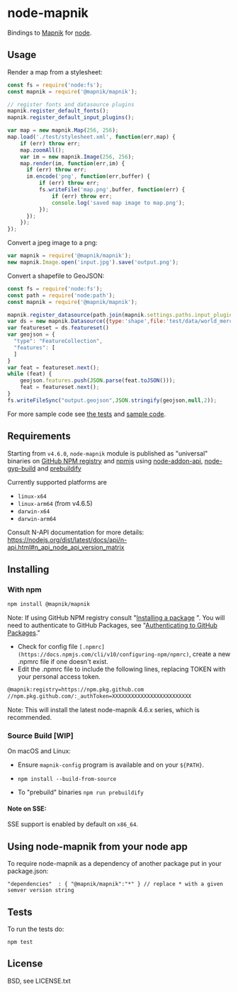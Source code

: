 # node-mapnik

Bindings to [Mapnik](http://mapnik.org) for [node](http://nodejs.org).

## Usage

Render a map from a stylesheet:

```js
const fs = require('node:fs');
const mapnik = require('@mapnik/mapnik');

// register fonts and datasource plugins
mapnik.register_default_fonts();
mapnik.register_default_input_plugins();

var map = new mapnik.Map(256, 256);
map.load('./test/stylesheet.xml', function(err,map) {
    if (err) throw err;
    map.zoomAll();
    var im = new mapnik.Image(256, 256);
    map.render(im, function(err,im) {
      if (err) throw err;
      im.encode('png', function(err,buffer) {
          if (err) throw err;
          fs.writeFile('map.png',buffer, function(err) {
              if (err) throw err;
              console.log('saved map image to map.png');
          });
      });
    });
});
```

Convert a jpeg image to a png:

```js
var mapnik = require('@mapnik/mapnik');
new mapnik.Image.open('input.jpg').save('output.png');
```

Convert a shapefile to GeoJSON:

```js
const fs = require('node:fs');
const path = require('node:path');
const mapnik = require('@mapnik/mapnik');

mapnik.register_datasource(path.join(mapnik.settings.paths.input_plugins,'shape.input'));
var ds = new mapnik.Datasource({type:'shape',file:'test/data/world_merc.shp'});
var featureset = ds.featureset()
var geojson = {
  "type": "FeatureCollection",
  "features": [
  ]
}
var feat = featureset.next();
while (feat) {
    geojson.features.push(JSON.parse(feat.toJSON()));
    feat = featureset.next();
}
fs.writeFileSync("output.geojson",JSON.stringify(geojson,null,2));
```

For more sample code see [the tests](./test) and [sample code](https://github.com/mapnik/node-mapnik-sample-code).

## Requirements

Starting from `v4.6.0`, `node-mapnik` module is published as "universal" binaries on [GitHub NPM registry](https://docs.github.com/en/packages/working-with-a-github-packages-registry/working-with-the-npm-registry) and [npmjs](https://www.npmjs.com) using [node-addon-api](https://github.com/nodejs/node-addon-api),
[node-gyp-build](https://github.com/prebuild/node-gyp-build) and [prebuildify](https://github.com/prebuild/prebuildify)

Currently supported platforms are

* `linux-x64`
* `linux-arm64` (from v4.6.5)
* `darwin-x64`
* `darwin-arm64`


Consult N-API documentation for more details: https://nodejs.org/dist/latest/docs/api/n-api.html#n_api_node_api_version_matrix


## Installing

### With npm

```bash
npm install @mapnik/mapnik
```
Note: If using GitHub NPM registry consult "[Installing a package](https://docs.github.com/en/packages/working-with-a-github-packages-registry/working-with-the-npm-registry#installing-a-package)
". You will need to authenticate to GitHub Packages, see "[Authenticating to GitHub Packages](https://docs.github.com/en/packages/working-with-a-github-packages-registry/working-with-the-npm-registry#authenticating-to-github-packages)."

* Check for config file `[.npmrc](https://docs.npmjs.com/cli/v10/configuring-npm/npmrc)`, create a new .npmrc file if one doesn't exist.
* Edit the .npmrc file to include the following lines, replacing TOKEN with your personal access token.
```bash
@mapnik:registry=https://npm.pkg.github.com
//npm.pkg.github.com/:_authToken=XXXXXXXXXXXXXXXXXXXXXXXXX
```
Note: This will install the latest node-mapnik 4.6.x series, which is recommended.



### Source Build [WIP]

On macOS and Linux:

* Ensure `mapnik-config` program is available and on your `${PATH}`.

* `npm install --build-from-source`

* To "prebuild" binaries `npm run prebuildify`

#### Note on SSE:

SSE support is enabled by default on `x86_64`.

## Using node-mapnik from your node app

To require node-mapnik as a dependency of another package put in your package.json:

    "dependencies"  : { "@mapnik/mapnik":"*" } // replace * with a given semver version string

## Tests

To run the tests do:

    npm test

## License

BSD, see LICENSE.txt
